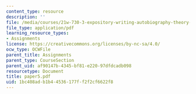 ```yaml
---
content_type: resource
description: ''
file: /media/courses/21w-730-3-expository-writing-autobiography-theory-and-practice-spring-2001/1bc408adb1b44536177ff2f2cf6622f8_paper5.pdf
file_type: application/pdf
learning_resource_types:
- Assignments
license: https://creativecommons.org/licenses/by-nc-sa/4.0/
ocw_type: OCWFile
parent_title: Assignments
parent_type: CourseSection
parent_uid: af90147b-4345-bf81-e220-97dfdcadb098
resourcetype: Document
title: paper5.pdf
uid: 1bc408ad-b1b4-4536-177f-f2f2cf6622f8
---
```

